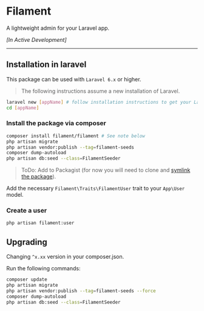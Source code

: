 # Filament

A lightweight admin for your Laravel app.

_[In Active Development]_

---

## Installation in laravel

This package can be used with `Laravel 6.x` or higher.

> The following instructions assume a new installation of Laravel.

```bash
laravel new [appName] # follow installation instructions to get your Laravel app setup (DB, mail etc.)
cd [appName]
```

### Install the package via composer

```bash
composer install filament/filament # See note below
php artisan migrate
php artisan vendor:publish --tag=filament-seeds
composer dump-autoload
php artisan db:seed --class=FilamentSeeder
```

> ToDo: Add to Packagist (for now you will need to clone and [symlink the package](https://calebporzio.com/bash-alias-composer-link-use-local-folders-as-composer-dependancies)).

Add the necessary `Filament\Traits\FilamentUser` trait to your `App\User` model.

### Create a user

```bash
php artisan filament:user
```

## Upgrading

Changing `^x.xx` version in your composer.json.

Run the following commands:

```bash
composer update
php artisan migrate
php artisan vendor:publish --tag=filament-seeds --force
composer dump-autoload
php artisan db:seed --class=FilamentSeeder
```
